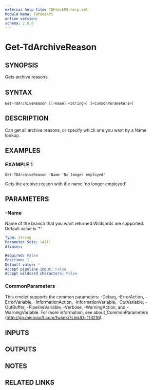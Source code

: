 ```yaml
---
external help file: TOPdeskPS-help.xml
Module Name: TOPdeskPS
online version:
schema: 2.0.0
---
```


# Get-TdArchiveReason

## SYNOPSIS
Gets archive reasons

## SYNTAX

```
Get-TdArchiveReason [[-Name] <String>] [<CommonParameters>]
```

## DESCRIPTION
Can get all archive reasons, or specify which one you want by a Name lookup.

## EXAMPLES

### EXAMPLE 1
```
Get-TDArchiveReason -Name 'No longer employed'
```

Gets the archive reason with the name 'no longer employed'

## PARAMETERS

### -Name
Name of the branch that you want returned.Wildcards are supported.
Default value is '*'

```yaml
Type: String
Parameter Sets: (All)
Aliases:

Required: False
Position: 1
Default value: *
Accept pipeline input: False
Accept wildcard characters: False
```

### CommonParameters
This cmdlet supports the common parameters: -Debug, -ErrorAction, -ErrorVariable, -InformationAction, -InformationVariable, -OutVariable, -OutBuffer, -PipelineVariable, -Verbose, -WarningAction, and -WarningVariable.
For more information, see about_CommonParameters (http://go.microsoft.com/fwlink/?LinkID=113216).

## INPUTS

## OUTPUTS

## NOTES

## RELATED LINKS
